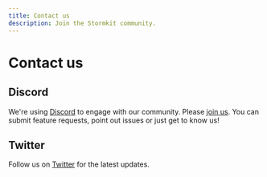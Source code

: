```yaml
---
title: Contact us
description: Join the Stormkit community.
---
```


# Contact us

## Discord

<section>
We're using <a href="https://discord.com/" target="_blank" rel="noopener noreferrer">Discord</a> to engage with our community. Please <a href="https://discord.gg/6yQWhyY" target="_blank" rel="noopener noreferrer">join us</a>. You can submit feature requests, point out issues or just get to know us!
</section>

## Twitter

<section>
Follow us on <a href="https://twitter.com/stormkitio" target="_blank" rel="noopener noreferrer">Twitter</a> for the latest updates.
</section>
